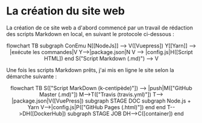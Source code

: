 # La création du site web

La création de ce site web a d'abord commencé par un travail de rédaction des scripts Markdown en local, en suivant le protocole ci-dessous :
<center><mermaid> 
flowchart TB
    subgraph ConEmu
    N[[NodeJs]] --> V([Vuepress])
    Y[[Yarn]] --> |exécute les commandes|V
    Y-->|package.json|N
    V --> |config.js|H([Script HTML])
    end
    S("Script Markdown (.md)") --> V  
</mermaid></center>


Une fois les scripts Markdown prêts, j'ai mis en ligne le site selon la démarche suivante :

<center><mermaid> 
flowchart TB
    S(["Script MarkDown (k-centipède)"]) --> |push|M(["GitHub Master (.md)"])
    M-->T(["Travis (travis.yml)"])
    T--> |package.json|V([VuePress])
    subgraph STAGE DOC
        subgraph Node.js + Yarn
        V-->|config.js|P(["GitHub Pages (.html)"])
        end
    end
    T-->DH([DockerHub])
    subgraph STAGE JOB
    DH-->C([container])
    end  
</mermaid></center>